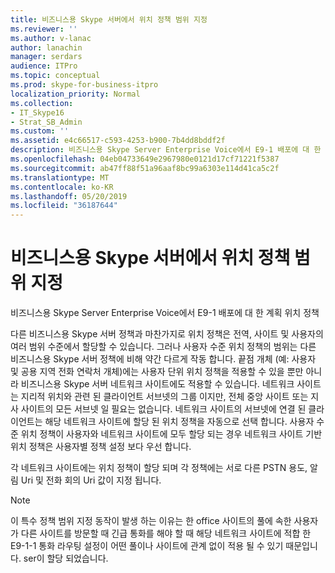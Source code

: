 ```yaml
---
title: 비즈니스용 Skype 서버에서 위치 정책 범위 지정
ms.reviewer: ''
ms.author: v-lanac
author: lanachin
manager: serdars
audience: ITPro
ms.topic: conceptual
ms.prod: skype-for-business-itpro
localization_priority: Normal
ms.collection:
- IT_Skype16
- Strat_SB_Admin
ms.custom: ''
ms.assetid: e4c66517-c593-4253-b900-7b4dd8bddf2f
description: 비즈니스용 Skype Server Enterprise Voice에서 E9-1 배포에 대 한 계획 위치 정책
ms.openlocfilehash: 04eb04733649e2967980e0121d17cf71221f5387
ms.sourcegitcommit: ab47ff88f51a96aaf8bc99a6303e114d41ca5c2f
ms.translationtype: MT
ms.contentlocale: ko-KR
ms.lasthandoff: 05/20/2019
ms.locfileid: "36187644"
---
```

# <a name="assign-location-policy-scope-in-skype-for-business-server"></a>비즈니스용 Skype 서버에서 위치 정책 범위 지정
 
비즈니스용 Skype Server Enterprise Voice에서 E9-1 배포에 대 한 계획 위치 정책
  
다른 비즈니스용 Skype 서버 정책과 마찬가지로 위치 정책은 전역, 사이트 및 사용자의 여러 범위 수준에서 할당할 수 있습니다. 그러나 사용자 수준 위치 정책의 범위는 다른 비즈니스용 Skype 서버 정책에 비해 약간 다르게 작동 합니다. 끝점 개체 (예: 사용자 및 공용 지역 전화 연락처 개체)에는 사용자 단위 위치 정책을 적용할 수 있을 뿐만 아니라 비즈니스용 Skype 서버 네트워크 사이트에도 적용할 수 있습니다. 네트워크 사이트는 지리적 위치와 관련 된 클라이언트 서브넷의 그룹 이지만, 전체 중앙 사이트 또는 지사 사이트의 모든 서브넷 일 필요는 없습니다. 네트워크 사이트의 서브넷에 연결 된 클라이언트는 해당 네트워크 사이트에 할당 된 위치 정책을 자동으로 선택 합니다. 사용자 수준 위치 정책이 사용자와 네트워크 사이트에 모두 할당 되는 경우 네트워크 사이트 기반 위치 정책은 사용자별 정책 설정 보다 우선 합니다.
  
각 네트워크 사이트에는 위치 정책이 할당 되며 각 정책에는 서로 다른 PSTN 용도, 알림 Uri 및 전화 회의 Uri 값이 지정 됩니다.
  
> [!NOTE]
> 이 특수 정책 범위 지정 동작이 발생 하는 이유는 한 office 사이트의 풀에 속한 사용자가 다른 사이트를 방문할 때 긴급 통화를 해야 할 때 해당 네트워크 사이트에 적합 한 E9-1-1 통화 라우팅 설정이 어떤 풀이나 사이트에 관계 없이 적용 될 수 있기 때문입니다. ser이 할당 되었습니다. 
  

